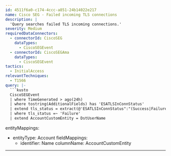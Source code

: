 ```yaml
---
id: 4511f6a0-c174-4ccc-a851-24b14022e217
name: Cisco SEG - Failed incoming TLS connections
description: |
  'Query searches failed TLS incoming connections.'
severity: Medium
requiredDataConnectors:
  - connectorId: CiscoSEG
    dataTypes:
      - CiscoSEGEvent
  - connectorId: CiscoSEGAma
    dataTypes:
      - CiscoSEGEvent
tactics:
  - InitialAccess
relevantTechniques:
  - T1566
query: |-
  ```kusto
  CiscoSEGEvent
  | where TimeGenerated > ago(24h)
  | where tostring(AdditionalFields) has 'ESATLSInConnStatus'
  | extend tls_status = extract(@'ESATLSInConnStatus":"(Success|Failure)"', 1, tostring(AdditionalFields))
  | where tls_status =~ 'Failure'
  | extend AccountCustomEntity = DstUserName
  ```
entityMappings:
  - entityType: Account
    fieldMappings:
      - identifier: Name
        columnName: AccountCustomEntity
---
```


